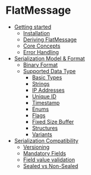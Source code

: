 # FlatMessage

- [Getting started](chapter-1/getting_started.md)   
  - [Installation](chapter-1/installation.md)
  - [Deriving FlatMessage](chapter-1/deriving_flatmessage.md)
  - [Core Concepts](chapter-1/core_concepts.md)
  - [Error Handling](chapter-1/error_handling.md)
- [Serialization Model & Format](chapter-2/serialization_model.md)
  - [Binary Format](chapter-2/binary_format.md)
  - [Supported Data Type](chapter-2/supported_data_types.md)
    - [Basic Types](chapter-2/supported_data_types/basic_types.md)
    - [Strings](chapter-2/supported_data_types/strings.md)
    - [IP Addresses](chapter-2/supported_data_types/ip.md)
    - [Unique ID](chapter-2/supported_data_types/unique_id.md)
    - [Timestamp](chapter-2/supported_data_types/timestamp.md)
    - [Enums](chapter-2/supported_data_types/enums.md)
    - [Flags](chapter-2/supported_data_types/flags.md)
    - [Fixed Size Buffer](chapter-2/supported_data_types/fixed_size_buffer.md)
    - [Structures](chapter-2/supported_data_types/structs.md)
    - [Variants](chapter-2/supported_data_types/variants.md)
- [Serialization Compatibility](chapter-3/compatibility.md)
  - [Versioning](chapter-3/versioning.md)
  - [Mandatory Fields](chapter-3/mandatory_fields.md)
  - [Field value validation](chapter-3/field_value_validation.md)
  - [Sealed vs Non-Sealed](chapter-3/sealed_vs_non_sealed.md)
<!--   - [Builder API](chapter-2/builder_api.md)
  - [FlatMessage Buffer](chapter-2/flat_message_buffer.md) -->
<!-- - [Advanced Features](chapter-3/versioning.md)
  - [Versioning](chapter-3/versioning.md)
  - [Type Interchangeability](chapter-3/type_interchangeability.md)
  - [Metadata and Introspection](chapter-3/metadata_and_introspection.md)
  - [Sealed vs Non-Sealed Enums](chapter-3/sealed_vs_non_sealed_enums.md)
  - [Checksums and Validation](chapter-3/checksums_and_validation.md)
  - [Field Attributes](chapter-3/field_attributes.md)
- [Practical Usage](chapter-4/performance_optimization.md)
  - [Performance Optimization](chapter-4/performance_optimization.md)
  - [Real-World Patterns](chapter-4/real_world_patterns.md)
  - [Migration Strategies](chapter-4/migration_strategies.md)
  - [Troubleshooting](chapter-4/troubleshooting.md)
- [Benchmarks & Performance](chapter-5/benchmarks.md)
  - [Performance Comparison](chapter-5/performance_comparison.md)
  - [Memory Usage](chapter-5/memory_usage.md) -->
